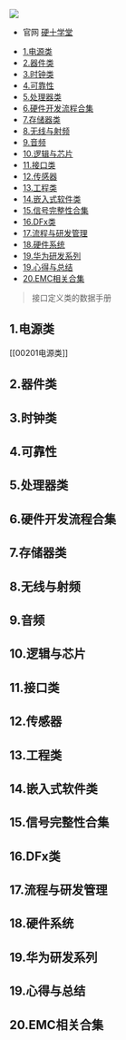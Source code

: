 


![](https://img1.doubanio.com/view/subject/s/public/s34366850.jpg)

* 官网  [硬十学堂](https://www.hw100k.com/)
  
- [1.电源类](#1电源类)
- [2.器件类](#2器件类)
- [3.时钟类](#3时钟类)
- [4.可靠性](#4可靠性)
- [5.处理器类](#5处理器类)
- [6.硬件开发流程合集](#6硬件开发流程合集)
- [7.存储器类](#7存储器类)
- [8.无线与射频](#8无线与射频)
- [9.音频](#9音频)
- [10.逻辑与芯片](#10逻辑与芯片)
- [11.接口类](#11接口类)
- [12.传感器](#12传感器)
- [13.工程类](#13工程类)
- [14.嵌入式软件类](#14嵌入式软件类)
- [15.信号完整性合集](#15信号完整性合集)
- [16.DFx类](#16dfx类)
- [17.流程与研发管理](#17流程与研发管理)
- [18.硬件系统](#18硬件系统)
- [19.华为研发系列](#19华为研发系列)
- [19.心得与总结](#19心得与总结)
- [20.EMC相关合集](#20emc相关合集)

> 接口定义类的数据手册

## 1.电源类

[[00201电源类]]


## 2.器件类


## 3.时钟类

## 4.可靠性

## 5.处理器类

## 6.硬件开发流程合集

## 7.存储器类


## 8.无线与射频



## 9.音频

## 10.逻辑与芯片

## 11.接口类


## 12.传感器


## 13.工程类


## 14.嵌入式软件类


## 15.信号完整性合集


## 16.DFx类



## 17.流程与研发管理


## 18.硬件系统


## 19.华为研发系列



## 19.心得与总结


## 20.EMC相关合集











